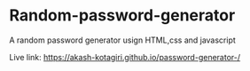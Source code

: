 # Random-password-generator



A random password generator usign HTML,css and javascript

Live link: https://akash-kotagiri.github.io/password-generator-/
